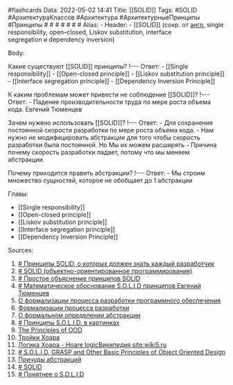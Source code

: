 #flashcards 
Data: 2022-05-02 14:41
Title: [[SOLID]]
Tags: #SOLID #АрхитектураКлассов #Архитектура #АрхитектурныеПринципы  #Принципы  # # # # # # #
Alias:
	-
Header:
	- [[SOLID]] (сокр. от [англ.](https://ru.wikipedia.org/wiki/%D0%90%D0%BD%D0%B3%D0%BB%D0%B8%D0%B9%D1%81%D0%BA%D0%B8%D0%B9_%D1%8F%D0%B7%D1%8B%D0%BA "Английский язык") single responsibility, open–closed, Liskov substitution, interface segregation и dependency inversion)

Body:


Какие существуют [[SOLID]] принципы?
!---
Ответ:
	- [[Single responsibility]] 
	- [[Open-closed principle]]
	- [[Liskov substitution principle]]
	- [[Interface segregation principle]]
	- [[Dependency Inversion Principle]]
<!--SR:!2023-03-14,3,190-->


К каким проблемам может привести не соблюдение [[SOLID]]?
!---
Ответ:
	- Падение производительности труда по мере роста объема кода. Евгений Тюменцев
<!--SR:!2023-03-14,3,210-->

Зачем нужено использовать [[SOLID]]?
!---
Ответ:
	- Для сохранения постоянной скорости разработки по мере роста объема кода.
	- Нам нужно не модифицировать абстракции для того чтобы скорость разработки была постоянной. Но Мы их можем расширять
	- Причина почему скорость разработки падает, потому что мы меняем абстракции. 
<!--SR:!2023-03-14,3,266-->


Почему приходится править абстракции?
!---
Ответ:
	- Мы строим множество сущностей, которое не обобщает до 1 абстракции
<!--SR:!2023-03-12,1,146-->


Главы:
- [[Single responsibility]]
- [[Open-closed principle]]
- [[Liskov substitution principle]]
- [[Interface segregation principle]]
- [[Dependency Inversion Principle]]



Sources:
1) [# Принципы SOLID, о которых должен знать каждый разработчик](https://habr.com/ru/company/ruvds/blog/426413/)
2) [# SOLID (объектно-ориентированное программирование)](https://ru.wikipedia.org/wiki/SOLID_(%D0%BE%D0%B1%D1%8A%D0%B5%D0%BA%D1%82%D0%BD%D0%BE-%D0%BE%D1%80%D0%B8%D0%B5%D0%BD%D1%82%D0%B8%D1%80%D0%BE%D0%B2%D0%B0%D0%BD%D0%BD%D0%BE%D0%B5_%D0%BF%D1%80%D0%BE%D0%B3%D1%80%D0%B0%D0%BC%D0%BC%D0%B8%D1%80%D0%BE%D0%B2%D0%B0%D0%BD%D0%B8%D0%B5))
3) [# Простое объяснение принципов SOLID](https://habr.com/ru/company/vk/blog/412699/)
4) [# Математическое обоснование S.O.L.I.D принципов Евгений Тюменцев](https://www.youtube.com/watch?v=CmCEdVrZQAE)
5) [О формализации процесса разработки программного обеспечения](https://cyberleninka.ru/article/n/o-formalizatsii-protsessa-razrabotki-programmnogo-obespecheniya/viewer)
6) [Формализации процесса разработки](http://msm.omsu.ru/jrns/jrn43/FormalSDP.pdf)
7) [О формальном определении абстракции](http://msm.omsu.ru/jrns/jrn45/abstraction.pdf)
8) [# Принципы S.O.L.I.D. в картинках](https://bimlibik.github.io/posts/solid-in-pictures/)
9) [The Principles of OOD](http://butunclebob.com/ArticleS.UncleBob.PrinciplesOfOod)
10) [Тройки Хоара](https://habr.com/ru/post/268013/)
11) [Логика Хоара - Hoare logicВикипедия  site:wiki5.ru](https://wiki5.ru/wiki/Hoare_logic)
12) [# S.O.L.I.D, GRASP and Other Basic Principles of Object Oriented Design](https://www.codeproject.com/Articles/1166136/S-O-L-I-D-GRASP-and-Other-Basic-Principles-of-Obje)
13) [Причуды абстракций](https://habr.com/ru/company/tiktokcoach/blog/206994/)
14) [# SOLID](https://github.com/qcha/JBook/blob/master/oop/SOLID.md#solid)
15) [# Понятнее о S.O.L.I.D](https://habr.com/ru/post/508086/)
